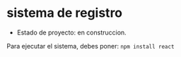 <h1> sistema de registro</h1>

- Estado de proyecto: en construccion.

Para ejecutar el sistema, debes poner:
```npm install react```
